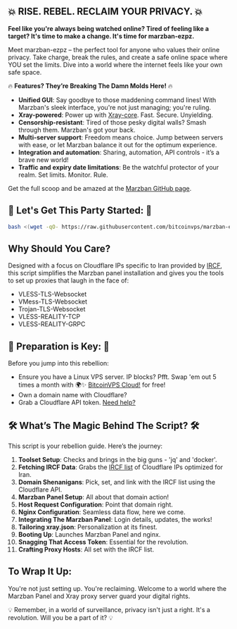 ## 💥 **RISE. REBEL. RECLAIM YOUR PRIVACY.** 💥

**Feel like you're always being watched online? Tired of feeling like a target? It's time to make a change. It's time for marzban-ezpz.**

Meet marzban-ezpz – the perfect tool for anyone who values their online privacy. Take charge, break the rules, and create a safe online space where YOU set the limits. Dive into a world where the internet feels like your own safe space.

🔥 **Features? They’re Breaking The Damn Molds Here!** 🔥

- **Unified GUI**: Say goodbye to those maddening command lines! With Marzban's sleek interface, you're not just managing; you're ruling. 
- **Xray-powered**: Power up with [Xray-core](https://github.com/XTLS/Xray-core). Fast. Secure. Unyielding. 
- **Censorship-resistant**: Tired of those pesky digital walls? Smash through them. Marzban's got your back. 
- **Multi-server support**: Freedom means choice. Jump between servers with ease, or let Marzban balance it out for the optimum experience.
- **Integration and automation**: Sharing, automation, API controls - it’s a brave new world!
- **Traffic and expiry date limitations**: Be the watchful protector of your realm. Set limits. Monitor. Rule.

Get the full scoop and be amazed at the [Marzban GitHub page](https://github.com/Gozargah/Marzban).

## 🚀 **Let's Get This Party Started:** 🚀
```bash
bash <(wget -qO- https://raw.githubusercontent.com/bitcoinvps/marzban-ezpz/main/x.sh)
```

## **Why Should You Care?**
Designed with a focus on Cloudflare IPs specific to Iran provided by [IRCF](https://ircf.space), this script simplifies the Marzban panel installation and gives you the tools to set up proxies that laugh in the face of:

- VLESS-TLS-Websocket
- VMess-TLS-Websocket
- Trojan-TLS-Websocket
- VLESS-REALITY-TCP
- VLESS-REALITY-GRPC

## 🎯 **Preparation is Key:** 🎯
Before you jump into this rebellion:
- Ensure you have a Linux VPS server. IP blocks? Pfft. Swap 'em out 5 times a month with 🌍✨ [BitcoinVPS Cloud!](https://bitcoinvps.cloud) for free!
- Own a domain name with Cloudflare?
- Grab a Cloudflare API token. [Need help?](https://developers.cloudflare.com/fundamentals/api/get-started/create-token/)

## 🛠 **What’s The Magic Behind The Script?** 🛠
This script is your rebellion guide. Here’s the journey:

1. **Toolset Setup**: Checks and brings in the big guns - 'jq' and 'docker'.
2. **Fetching IRCF Data**: Grabs the [IRCF list](https://ircf.space/export.php) of Cloudflare IPs optimized for Iran.
3. **Domain Shenanigans**: Pick, set, and link with the IRCF list using the Cloudflare API.
4. **Marzban Panel Setup**: All about that domain action!
5. **Host Request Configuration**: Point that domain right.
6. **Nginx Configuration**: Seamless data flow, here we come.
7. **Integrating The Marzban Panel**: Login details, updates, the works!
8. **Tailoring xray.json**: Personalization at its finest.
9. **Booting Up**: Launches Marzban Panel and nginx.
10. **Snagging That Access Token**: Essential for the revolution.
11. **Crafting Proxy Hosts**: All set with the IRCF list.

## **To Wrap It Up:**
You're not just setting up. You're reclaiming. Welcome to a world where the Marzban Panel and Xray proxy server guard your digital rights.

💡 Remember, in a world of surveillance, privacy isn't just a right. It's a revolution. Will you be a part of it? 💡